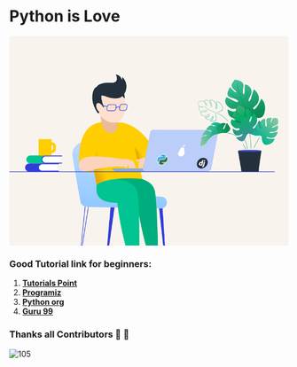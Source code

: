 # Python is Love

<img align="middle"  src="pic/python1.gif"  />

<br/>

### Good Tutorial link for beginners:
1. [**Tutorials Point**](https://www.tutorialspoint.com/python/index.htm)
2. [**Programiz**](https://www.programiz.com/python-programming)
3. [**Python org**](https://www.python.org/about/gettingstarted/)
4. [**Guru 99**](https://www.guru99.com/python-tutorials.html)


### Thanks all Contributors :pray: :dizzy:
![105](https://contributors-img.web.app/image?repo=DevJewel143/Python-Script-Store)
